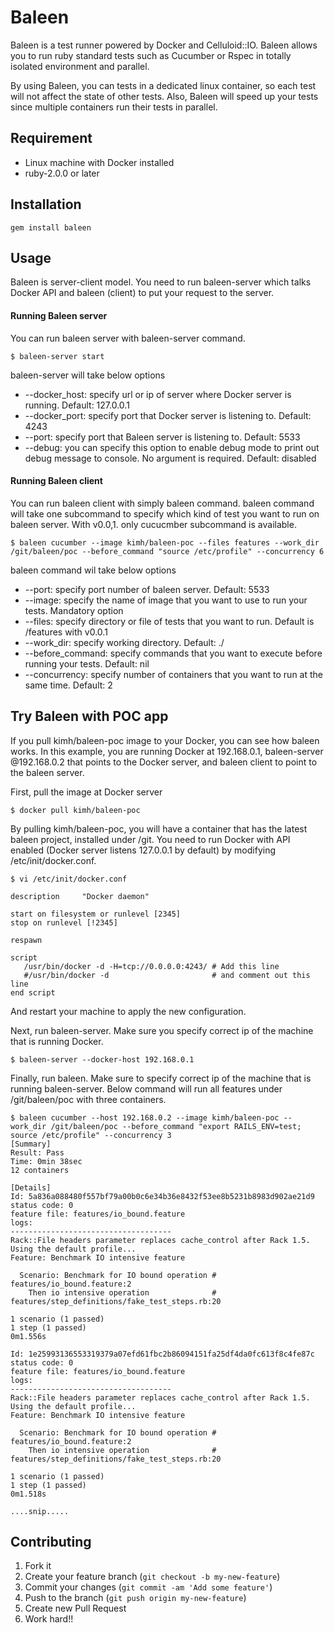 # Baleen
Baleen is a test runner powered by Docker and Celluloid::IO.
Baleen allows you to run ruby standard tests such as Cucumber or Rspec in totally isolated environment and parallel.

By using Baleen, you can tests in a dedicated linux container, so each test will not affect the state of other tests.
Also, Baleen will speed up your tests since multiple containers run their tests in parallel.

## Requirement
* Linux machine with Docker installed
* ruby-2.0.0 or later

## Installation

    gem install baleen

## Usage
Baleen is server-client model. You need to run baleen-server which talks Docker API and baleen (client) to put your request to the server.

#### Running Baleen server
You can run baleen server with baleen-server command.

    $ baleen-server start

baleen-server will take below options

* --docker_host: specify url or ip of server where Docker server is running. Default: 127.0.0.1
* --docker_port: specify port that Docker server is listening to. Default: 4243
* --port: specify port that Baleen server is listening to. Default: 5533
* --debug: you can specify this option to enable debug mode to print out debug message to console. No argument is required. Default: disabled

#### Running Baleen client
You can run baleen client with simply baleen command. baleen command will take one subcommand to specify which kind of test you want to run on baleen server. With v0.0,1. only cucucmber subcommand is available.

    $ baleen cucumber --image kimh/baleen-poc --files features --work_dir /git/baleen/poc --before_command "source /etc/profile" --concurrency 6

baleen command wil take below options

* --port: specify port number of baleen server. Default: 5533
* --image: specify the name of image that you want to use to run your tests. Mandatory option
* --files: specify directory or file of tests that you want to run. Default is /features with v0.0.1
* --work_dir: specify working directory. Default: ./
* --before_command: specify commands that you want to execute before running your tests. Default: nil
* --concurrency: specify number of containers that you want to run at the same time. Default: 2

## Try Baleen with POC app
If you pull kimh/baleen-poc image to your Docker, you can see how baleen works. In this example, you are running Docker at 192.168.0.1, baleen-server @192.168.0.2 that points to the Docker server, and baleen client to point to the baleen server.

First, pull the image at Docker server

    $ docker pull kimh/baleen-poc

By pulling kimh/baleen-poc, you will have a container that has the latest baleen project, installed under /git.
You need to run Docker with API enabled (Docker server listens 127.0.0.1 by default) by modifying /etc/init/docker.conf.

    $ vi /etc/init/docker.conf

    description     "Docker daemon"

    start on filesystem or runlevel [2345]
    stop on runlevel [!2345]

    respawn

    script
       /usr/bin/docker -d -H=tcp://0.0.0.0:4243/ # Add this line
       #/usr/bin/docker -d                       # and comment out this line
    end script

And restart your machine to apply the new configuration.

Next, run baleen-server. Make sure you specify correct ip of the machine that is running Docker.

    $ baleen-server --docker-host 192.168.0.1

Finally, run baleen. Make sure to specify correct ip of the machine that is running baleen-server. Below command will run all features under /git/baleen/poc with three containers.

    $ baleen cucumber --host 192.168.0.2 --image kimh/baleen-poc --work_dir /git/baleen/poc --before_command "export RAILS_ENV=test; source /etc/profile" --concurrency 3
    [Summary]
    Result: Pass
    Time: 0min 38sec
    12 containers

    [Details]
    Id: 5a836a088480f557bf79a00b0c6e34b36e8432f53ee8b5231b8983d902ae21d9
    status code: 0
    feature file: features/io_bound.feature
    logs:
    ------------------------------------
    Rack::File headers parameter replaces cache_control after Rack 1.5.
    Using the default profile...
    Feature: Benchmark IO intensive feature

      Scenario: Benchmark for IO bound operation # features/io_bound.feature:2
        Then io intensive operation              # features/step_definitions/fake_test_steps.rb:20

    1 scenario (1 passed)
    1 step (1 passed)
    0m1.556s

    Id: 1e25993136553319379a07efd61fbc2b86094151fa25df4da0fc613f8c4fe87c
    status code: 0
    feature file: features/io_bound.feature
    logs:
    ------------------------------------
    Rack::File headers parameter replaces cache_control after Rack 1.5.
    Using the default profile...
    Feature: Benchmark IO intensive feature

      Scenario: Benchmark for IO bound operation # features/io_bound.feature:2
        Then io intensive operation              # features/step_definitions/fake_test_steps.rb:20

    1 scenario (1 passed)
    1 step (1 passed)
    0m1.518s

    ....snip.....

## Contributing

1. Fork it
2. Create your feature branch (`git checkout -b my-new-feature`)
3. Commit your changes (`git commit -am 'Add some feature'`)
4. Push to the branch (`git push origin my-new-feature`)
5. Create new Pull Request
6. Work hard!!



